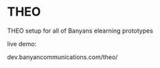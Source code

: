 THEO
====

THEO setup for all of Banyans elearning prototypes

live demo:

dev.banyancommunications.com/theo/
